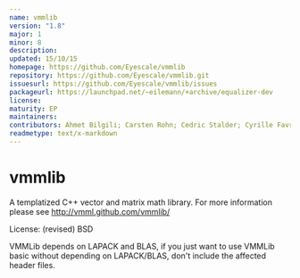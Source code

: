 ```yaml
---
name: vmmlib
version: "1.8"
major: 1
minor: 8
description: 
updated: 15/10/15
homepage: https://github.com/Eyescale/vmmlib
repository: https://github.com/Eyescale/vmmlib.git
issuesurl: https://github.com/Eyescale/vmmlib/issues
packageurl: https://launchpad.net/~eilemann/+archive/equalizer-dev
license: 
maturity: EP
maintainers: 
contributors: Ahmet Bilgili; Carsten Rohn; Cedric Stalder; Cyrille Favreau; Daniel Nachbaur; Daniel Pfeifer; Dardo D Kleiner; Fabien Delalondre; Jafet Villafranca; Jafet Villafranca Diaz; John Biddiscombe; Jonas Boesch; Juan Hernando; Julio Delgado; Marwan; Maxim Makhinya; Michael Seifert; Pablo Toharia; Rafael Ballester; Raphael Dumusc; Sarah Amsellem; Stefan Eilemann; Susanne Suter; dustin82; eile; hernando; julius87; l3m; marwan-abdellah; max_mahinya; phschlegel; purplekarrot; rballester; steiner-; susuter
readmetype: text/x-markdown
---
```

vmmlib
======

A templatized C++ vector and matrix math library. For more information
please see http://vmml.github.com/vmmlib/

License: (revised) BSD

VMMLib depends on LAPACK and BLAS, if you just want to use VMMLib basic
without depending on LAPACK/BLAS, don't include the affected header files. 




